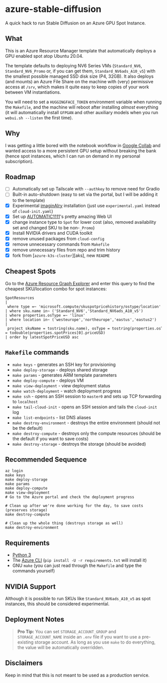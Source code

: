 # azure-stable-diffusion

A quick hack to run Stable Diffusion on an Azure GPU Spot Instance.

## What

This is an Azure Resource Manager template that automatically deploys a GPU enabled spot atop Ubuntu 20.04. 

The template defaults to deploying NV6 Series VMs (`Standard_NV6`, `Standard_NV6_Promo` or, if you can get them, `Standard_NV6ads_A10_v5`) with the smallest possible managed SSD disk size (P4, 32GB). It also deploys (and mounts) an Azure File Share on the machine with (very) permissive access at `/srv`, which makes it quite easy to keep copies of your work between VM instantiations.

You will need to set a `HUGGINGFACE_TOKEN` environment variable when running the `Makefile`, and the machine will reboot after installing _almost_ everything (it will automatically install `GFPGAN` and other auxiliary models when you run `webui.sh --listen` the first time).

## Why

I was getting a little bored with the notebook workflow in [Google Collab][collab] and wanted access to a more persistent GPU setup without breaking the bank (hence spot instances, which I can run on demand in my personal subscription).

## Roadmap

* [ ] Automatically set up Tailscale with `--authkey` to remove need for Gradio
* [ ] Built-in auto-shutdown (easy to set via the portal, but I will be adding it to the template)
* [x] Experimental [imaginAIry](https://github.com/brycedrennan/imaginAIry) installation (just use `experimental.yaml` instead of `cloud-init.yaml`)
* [x] Set up [AUTOMATIC1111](https://github.com/AUTOMATIC1111/stable-diffusion-webui)'s pretty amazing Web UI
* [x] change instance type to `Spot` for lower cost (also, removed availability set and changed SKU to be non-`_Promo`)
* [x] Install NVIDIA drivers and CUDA toolkit
* [x] remove unused packages from `cloud-config`
* [x] remove unnecessary commands from `Makefile`
* [x] remove unnecessary files from repo and trim history
* [x] fork from [`azure-k3s-cluster`][aks], new `README`

## Cheapest Spots

Go to the [Azure Resource Graph Explorer](https://portal.azure.com/?feature.customportal=false#view/HubsExtension/ArgQueryBlade) and enter this query to find the cheapest SKU/location combo for spot instances:

```
SpotResources 
| where type =~ 'microsoft.compute/skuspotpricehistory/ostype/location' 
| where sku.name in~ ('Standard_NV6','Standard_NV6ads_A10_v5') 
| where properties.osType =~ 'linux' 
| where location in~ ('westeurope','northeurope','eastus','eastus2') 
| project skuName = tostring(sku.name), osType = tostring(properties.osType), location, latestSpotPriceUSD = todouble(properties.spotPrices[0].priceUSD) 
| order by latestSpotPriceUSD asc 
```

## `Makefile` commands

* `make keys` - generates an SSH key for provisioning
* `make deploy-storage` - deploys shared storage
* `make params` - generates ARM template parameters
* `make deploy-compute` - deploys VM
* `make view-deployment` - view deployment status
* `make watch-deployment` - watch deployment progress
* `make ssh` - opens an SSH session to `master0` and sets up TCP forwarding to `localhost`
* `make tail-cloud-init` - opens an SSH session and tails the `cloud-init` log
* `make list-endpoints` - list DNS aliases
* `make destroy-environment` - destroys the entire environment (should not be the default)
* `make destroy-compute` - destroys only the compute resources (should be the default if you want to save costs)
* `make destroy-storage` - destroys the storage (should be avoided)

## Recommended Sequence

    az login
    make keys
    make deploy-storage
    make params
    make deploy-compute
    make view-deployment
    # Go to the Azure portal and check the deployment progress
    
    # Clean up after we're done working for the day, to save costs (preserves storage)
    make destroy-compute
    
    # Clean up the whole thing (destroys storage as well)
    make destroy-environment

## Requirements

* [Python 3][p]
* The [Azure CLI][az] (`pip install -U -r requirements.txt` will install it)
* GNU `make` (you can just read through the `Makefile` and type the commands yourself)

## NVIDIA Support

Although it is possible to run SKUs like `Standard_NV6ads_A10_v5` as spot instances, this should be considered experimental.

## Deployment Notes

> **Pro Tip:** You can set `STORAGE_ACCOUNT_GROUP` and `STORAGE_ACCOUNT_NAME` inside an `.env` file if you want to use a pre-existing storage account. As long as you use `make` to do everything, the value will be automatically overridden.

## Disclaimers

Keep in mind that this is not meant to be used as a production service.

[k3s]: https://github.com/rcarmo/azure-k3s-cluster
[d]: http://docker.com
[p]: http://python.org
[az]: https://github.com/Azure/azure-cli
[collab]: https://colab.research.google.com/